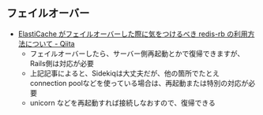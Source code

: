 ## フェイルオーバー
- [ElastiCache がフェイルオーバーした際に気をつけるべき redis-rb の利用方法について - Qiita](http://qiita.com/dany1468/items/8946cd5e4c853b48bffd)
  - フェイルオーバーしたら、サーバー側再起動とかで復帰できますが、Rails側は対応が必要
  - 上記記事によると、Sidekiqは大丈夫だが、他の箇所でたとえconnection poolなどを使っている場合は、再起動または特別の対応が必要
  - unicorn などを再起動すれば接続しなおすので、復帰できる
  
